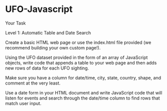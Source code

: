 # UFO-Javascript

Your Task


Level 1: Automatic Table and Date Search


Create a basic HTML web page or use the index.html file provided (we recommend building your own custom page!).

Using the UFO dataset provided in the form of an array of JavaScript objects, write code that appends a table to your web page and then adds new rows of data for each UFO sighting.


Make sure you have a column for date/time, city, state, country, shape, and comment at the very least.


Use a date form in your HTML document and write JavaScript code that will listen for events and search through the date/time column to find rows that match user input.
